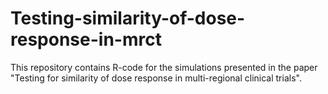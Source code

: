 # Testing-similarity-of-dose-response-in-mrct
This repository contains R-code for the simulations presented in the paper "Testing for similarity of dose response in multi-regional clinical trials".
